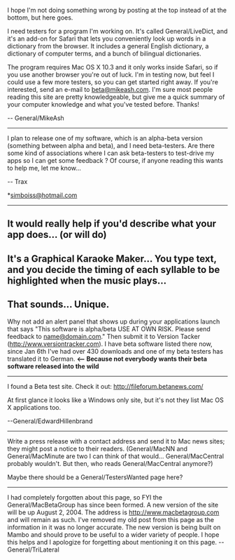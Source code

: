 I hope I'm not doing something wrong by posting at the top instead of at the bottom, but here goes.

I need testers for a program I'm working on. It's called General/LiveDict, and it's an add-on for Safari that lets you conveniently look up words in a dictionary from the browser. It includes a general English dictionary, a dictionary of computer terms, and a bunch of bilingual dictionaries.

The program requires Mac OS X 10.3 and it only works inside Safari, so if you use another browser you're out of luck. I'm in testing now, but feel I could use a few more testers, so you can get started right away. If you're interested, send an e-mail to beta@mikeash.com. I'm sure most people reading this site are pretty knowledgeable, but give me a quick summary of your computer knowledge and what you've tested before. Thanks!

-- General/MikeAsh

----

I plan to release one of my software, which is an alpha-beta version (something between alpha and beta), and I need beta-testers. Are there some kind of associations where I can ask beta-testers to test-drive my apps so I can get some feedback ? Of course, if anyone reading this wants to help me, let me know...

-- Trax

*simboiss@hotmail.com


----

It would really help if you'd describe what your app does... (or will do)
----
It's a Graphical Karaoke Maker... You type text, and you decide the timing of each syllable to be highlighted when the music plays...
----
That sounds... Unique.
----
Why not add an alert panel that shows up during your applications launch that says "This software is alpha/beta USE AT OWN RISK.  Please send feedback to name@domain.com."  Then submit it to Version Tacker (http://www.versiontracker.com).  I have beta software listed there now, since Jan 6th I've had over 430 downloads and one of my beta testers has translated it to German. **<-- Because not everybody wants their beta software released into the wild**


----

I found a Beta test site. Check it out: http://fileforum.betanews.com/

At first glance it looks like a Windows only site, but it's not they list Mac OS X applications too.

--General/EdwardHillenbrand

----

Write a press release with a contact address and send it to Mac news sites; they might post a notice to their readers. (General/MacNN and General/MacMinute are two I can think of that would... General/MacCentral probably wouldn't. But then, who reads General/MacCentral anymore?)

Maybe there should be a General/TestersWanted page here?

----

I had completely forgotten about this page, so FYI the General/MacBetaGroup has since been formed.  A new version of the site will be up August 2, 2004.  The address is http://www.macbetagroup.com and will remain as such.   I've removed my old post from this page as the information in it was no longer accurate.  The new version is being built on Mambo and should prove to be useful to a wider variety of people.  I hope this helps and I apologize for forgetting about mentioning it on this page. -- General/TriLateral